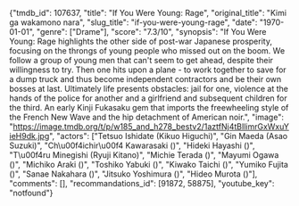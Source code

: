 {"tmdb_id": 107637, "title": "If You Were Young: Rage", "original_title": "Kimi ga wakamono nara", "slug_title": "if-you-were-young-rage", "date": "1970-01-01", "genre": ["Drame"], "score": "7.3/10", "synopsis": "If You Were Young: Rage highlights the other side of post-war Japanese prosperity, focusing on the throngs of young people who missed out on the boom. We follow a group of young men that can't seem to get ahead, despite their willingness to try. Then one hits upon a plane - to work together to save for a dump truck and thus become independent contractors and be their own bosses at last. Ultimately life presents obstacles: jail for one, violence at the hands of the police for another and a girlfriend and subsequent children for the third. An early Kinji Fukasaku gem that imports the freewheeling style of the French New Wave and the hip detachment of American noir.", "image": "https://image.tmdb.org/t/p/w185_and_h278_bestv2/1aztfNj4tBIlimrGxWxuYieH9dk.jpg", "actors": ["Tetsuo Ishidate (Kikuo Higuchi)", "Gin Maeda (Asao Suzuki)", "Ch\u00f4ichir\u00f4 Kawarasaki ()", "Hideki Hayashi ()", "T\u00f4ru Minegishi (Ryuji Kitano)", "Michie Terada ()", "Mayumi Ogawa ()", "Michiko Araki ()", "Toshiko Yabuki ()", "Kiwako Taichi ()", "Yumiko Fujita ()", "Sanae Nakahara ()", "Jitsuko Yoshimura ()", "Hideo Murota ()"], "comments": [], "recommandations_id": [91872, 58875], "youtube_key": "notfound"}